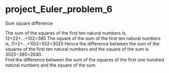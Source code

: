 # project_Euler_problem_6
Sum square difference

The sum of the squares of the first ten natural numbers is,  12+22+...+102=385 
The square of the sum of the first ten natural numbers is,  (1+2+...+10)2=552=3025 
Hence the difference between the sum of the squares of the first ten natural numbers and the square of the sum is 3025−385=2640.  
Find the difference between the sum of the squares of the first one hundred natural numbers and the square of the sum.
